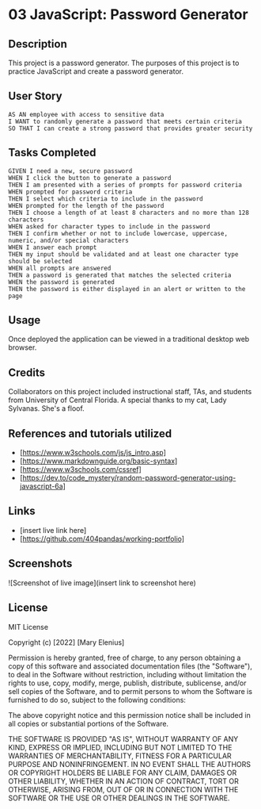 # 03 JavaScript: Password Generator

## Description

This project is a password generator. The purposes of this project is to practice JavaScript and create a password generator.

## User Story

```
AS AN employee with access to sensitive data
I WANT to randomly generate a password that meets certain criteria
SO THAT I can create a strong password that provides greater security
```

## Tasks Completed

```
GIVEN I need a new, secure password
WHEN I click the button to generate a password
THEN I am presented with a series of prompts for password criteria
WHEN prompted for password criteria
THEN I select which criteria to include in the password
WHEN prompted for the length of the password
THEN I choose a length of at least 8 characters and no more than 128 characters
WHEN asked for character types to include in the password
THEN I confirm whether or not to include lowercase, uppercase, numeric, and/or special characters
WHEN I answer each prompt
THEN my input should be validated and at least one character type should be selected
WHEN all prompts are answered
THEN a password is generated that matches the selected criteria
WHEN the password is generated
THEN the password is either displayed in an alert or written to the page
```

## Usage

Once deployed the application can be viewed in a traditional desktop web browser.

## Credits
Collaborators on this project included instructional staff, TAs, and students from University of Central Florida.
 A special thanks to my cat, Lady Sylvanas. She's a floof.

 ## References and tutorials utilized
* [https://www.w3schools.com/js/js_intro.asp]
* [https://www.markdownguide.org/basic-syntax]
* [https://www.w3schools.com/cssref]
* [https://dev.to/code_mystery/random-password-generator-using-javascript-6a]


## Links
* [insert live link here]
* [https://github.com/404pandas/working-portfolio]

## Screenshots
![Screenshot of live image](insert link to screenshot here)

## License

MIT License

Copyright (c) [2022] [Mary Elenius]

Permission is hereby granted, free of charge, to any person obtaining a copy
of this software and associated documentation files (the "Software"), to deal
in the Software without restriction, including without limitation the rights
to use, copy, modify, merge, publish, distribute, sublicense, and/or sell
copies of the Software, and to permit persons to whom the Software is
furnished to do so, subject to the following conditions:

The above copyright notice and this permission notice shall be included in all
copies or substantial portions of the Software.

THE SOFTWARE IS PROVIDED "AS IS", WITHOUT WARRANTY OF ANY KIND, EXPRESS OR
IMPLIED, INCLUDING BUT NOT LIMITED TO THE WARRANTIES OF MERCHANTABILITY,
FITNESS FOR A PARTICULAR PURPOSE AND NONINFRINGEMENT. IN NO EVENT SHALL THE
AUTHORS OR COPYRIGHT HOLDERS BE LIABLE FOR ANY CLAIM, DAMAGES OR OTHER
LIABILITY, WHETHER IN AN ACTION OF CONTRACT, TORT OR OTHERWISE, ARISING FROM,
OUT OF OR IN CONNECTION WITH THE SOFTWARE OR THE USE OR OTHER DEALINGS IN THE
SOFTWARE.